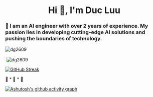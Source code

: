 <h1 align="center">Hi 👋, I'm Duc Luu</h1>
<h3 align="left">🧠 I am an AI engineer with over 2 years of experience. My passion lies in developing cutting-edge AI solutions and pushing the boundaries of technology.</h3>

<p align="left"> <img src="https://komarev.com/ghpvc/?username=dg2609&label=Profile%20views&color=0e75b6&style=flat" alt="dg2609" /> </p>

<p>&nbsp;<img align="center" src="https://github-readme-stats.vercel.app/api?username=dg2609&show_icons=true&locale=en" alt="dg2609" /></p>

[![GitHub Streak](https://streak-stats.demolab.com?user=DG2609&theme=tokyonight&hide_border=true)](https://git.io/streak-stats)

🚀 * 🚀 * 🚀

[![Ashutosh's github activity graph](https://github-readme-activity-graph.vercel.app/graph?username=DG2609&theme=tokyo-night)](https://github.com/ashutosh00710/github-readme-activity-graph)
